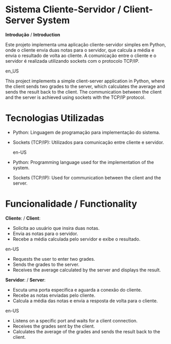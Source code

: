 # Sistema Cliente-Servidor / Client-Server System
**Introdução**  /  **Introduction**

Este projeto implementa uma aplicação cliente-servidor simples em Python, onde o cliente envia duas notas para o servidor, que calcula a média e envia o resultado de volta ao cliente. A comunicação entre o cliente e o servidor é realizada utilizando sockets com o protocolo TCP/IP.

en_US

This project implements a simple client-server application in Python, where the client sends two grades to the server, which calculates the average and sends the result back to the client. The communication between the client and the server is achieved using sockets with the TCP/IP protocol.

# Tecnologias Utilizadas

- Python: Linguagem de programação para implementação do sistema.
- Sockets (TCP/IP): Utilizados para comunicação entre cliente e servidor.

  en-US

- Python: Programming language used for the implementation of the system.
- Sockets (TCP/IP): Used for communication between the client and the server.

# Funcionalidade / Functionality

**Cliente**: / **Client**:

- Solicita ao usuário que insira duas notas.
- Envia as notas para o servidor.
- Recebe a média calculada pelo servidor e exibe o resultado.

en-US

- Requests the user to enter two grades.
- Sends the grades to the server.
- Receives the average calculated by the server and displays the result.

**Servidor**: / **Server**:

- Escuta uma porta específica e aguarda a conexão do cliente.
- Recebe as notas enviadas pelo cliente.
- Calcula a média das notas e envia a resposta de volta para o cliente.

en-US

- Listens on a specific port and waits for a client connection.
- Receives the grades sent by the client.
- Calculates the average of the grades and sends the result back to the client.
